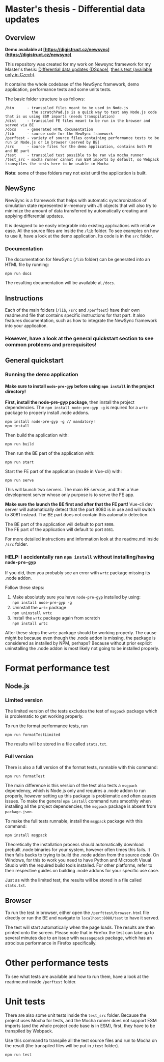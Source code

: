 # Master's thesis - Differential data updates
## Overview
**Demo available at [https://digistruct.cz/newsync](https://digistruct.cz/newsync)**

This repository was created for my work on Newsync framework for my Master's thesis: [Differential data updates (DSpace)](https://dspace.cvut.cz/handle/10467/87656), [thesis text (available only in Czech)](https://dspace.cvut.cz/bitstream/handle/10467/87656/F3-BP-2020-Neuvirt-Matyas-synchronizace_distribuovaneho_stavu.pdf?sequence=-1&isAllowed=y).

It contains the whole codebase of the NewSync framework, demo application, performance tests and some units tests.

The basic folder structure is as follows:

```
/bin      - transpiled files meant to be used in Node.js
            the scratchPad.js is a quick way to test any Node.js code that is us using ESM imports (needs transpilation)
/dist     - transpiled FE files meant to be run in the browser and served via BE
/docs     - generated HTML documentation
/lib      - source code for the NewSync framework
/perftest - variety of source files containing performance tests to be run in Node.js or in browser (served by BE)
/src      - source files for the demo application, contains both FE and BE part
/test     - transpiled test possible to be ran via mocha runner
/test_src - mocha runner cannot run ESM imports by default, so Webpack transpiles the tests here to be usable in Mocha
```

**Note:** some of these folders may not exist until the application is built.

## NewSync

NewSync is a framework that helps with automatic synchronization of simulation state represented in-memory with JS
objects that will also try to minimize the amount of data transferred by automatically creating and applying
differential updates.

It is designed to be easily integrable into existing applications with relative ease. All the source files are inside
the `/lib` folder. To see examples on how to use it, have a look at the demo application. Its code is in the `src`
folder.

### Documentation

The documentation for NewSync (`/lib` folder) can be generated into an HTML file by running:

```
npm run docs
```

The resulting documentation will be available at `/docs`.

## Instructions

Each of the main folders (`/lib`, `/src` and `/perftest`) have their own readme.md file that contains specific
instructions for that part. It also features documentation, such as how to integrate the NewSync framework into your
application.

### However, have a look at the general quickstart section to see common problems and prerequisites!

## General quickstart

### Running the demo application

#### Make sure to install `node-pre-gyp` before using ```npm install``` in the project directory!

**First, install the node-pre-gyp package**, then install the project dependencies. The
```npm install node-pre-gyp -g``` is required for a ```wrtc``` package to properly install .node addons.

```
npm install node-pre-gyp -g // mandatory!
npm install
```

Then build the application with:

```
npm run build
```

Then run the BE part of the application with:

```
npm run start
```

Start the FE part of the application (made in Vue-cli) with:

```
npm run serve
```

This will launch two servers. The main BE service, and then a Vue development server whose only purpose is to serve the
FE app.

**Make sure the launch the BE first and after that the FE part!** Vue-cli dev server will automatically detect that the
port 8080 is in use and will switch to 8081 instead. The BE part does not contain this automatic detection.

The BE part of the application will default to port ```8080```.   
The FE part of the application will default to port ```8081```.

For more detailed instructions and information look at the readme.md inside `/src` folder.

### HELP: I accidentally ran `npm install` without installing/having `node-pre-gyp`

If you did, then you probably see an error with `wrtc` package missing its .node addon.

Follow these steps:

1) Make absolutely sure you have `node-pre-gyp` installed by using:  
   `npm install node-pre-gyp -g`
2) Uninstall the `wrtc` package  
   `npm uninstall wrtc`
3) Install the `wrtc` package again from scratch  
   `npm install wrtc`

After these steps the `wrtc` package should be working properly. The cause might be because even though the .node addon
is missing, the package is considered as installed by NPM, perhaps? Because without prior explicit uninstalling the
.node addon is most likely not going to be installed properly.

# Format performance test

## Node.js

### Limited version

The limited version of the tests excludes the test of `msgpack` package which is problematic to get working properly.

To run the format performance tests, run

```
npm run formatTestLimited
```

The results will be stored in a file called ```stats.txt```.

### Full version

There is also a full version of the format tests, runnable with this command:

```
npm run formatTest
```

The main difference is this version of the test also tests a `msgpack` dependency, which is Node.js only and requires a
.node addon to run properly, however setting up this package is problematic and often causes issues. To make the
general `npm install` command runs smoothly when installing all the project dependencies, the `msgpack` package is
absent from `package.json`.

To make the full tests runnable, install the `msgpack` package with this command:

```
npm install msgpack
```

Theoretically the installation process should automatically download prebuilt .node binaries for your system, however
often times this fails. It then falls backs to trying to build the .node addon from the source code. On Windows, for
this to work you need to have Python and Microsoft Visual Studio with the required build tools installed. For other
platforms, refer to their respective guides on building .node addons for your specific use case.

Just as with the limited test, the results will be stored in a file called ```stats.txt```.

## Browser

To run the test in browser, either open the ```/perfttest/browser.html``` file directly or run the BE and navigate to
```localhost:8080/test``` to have it served.

The test will start automatically when the page loads. The results are then printed onto the screen. Please note that in
Firefox the test can take up to several minutes due to an issue with ```messagepack``` package, which has an atrocious
performance in Firefox specifically.

# Other performance tests

To see what tests are available and how to run them, have a look at the readme.md inside `/perftest` folder.

# Unit tests

There are also some unit tests inside the `test_src` folder. Because the project uses Mocha for tests, and the Mocha
runner does not support ESM imports (and the whole project code base is in ESM), first, they have to be transpiled by
Webpack.

Use this command to transpile all the test source files and run to Mocha on the result (the transpiled files will be put
in `/test` folder).

```
npm run test
```
